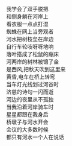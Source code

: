 
我学会了双手脱把  
和侧身躺在河岸上  
看衣服一点点打湿  
蜘蛛在网上当旁观者  
河水把树枝垒在岸边  
自行⻋轮吱呀呀地响  
落叶搭成了松鼠的蹦床  
河两岸的树林被镶了金  
是⻄⻛,把秋天吹到这里来  
⻩昏,电⻋在桥上转弯  
当⻋灯光线划过河谷时  
济慈的诗句一闪而逝  
河边的夜里从不孤独  
当我沿着河岸骑⻋时  
星星都跟在我身后  
桥墩子与河水开会  
会议的大多数时候  
都只有河水一个人在说话  
